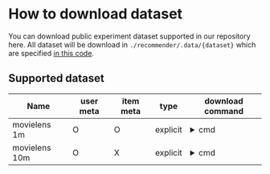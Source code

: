 # How to download dataset

You can download public experiment dataset supported in our repository here.
All dataset will be download in `./recommender/.data/{dataset}` which are specified [in this code](https://github.com/bohyunshin/recommender/tree/master/recommender/libs/constant/data).

## Supported dataset

| Name          |user meta| item meta |type    | download command                                                                                                        |
|---------------|---------|-----------|--------|-------------------------------------------------------------------------------------------------------------------------|
| movielens 1m  |O        | O         |explicit| <details><summary>cmd</summary><pre lang="bash">python3 scripts/download/movielens.py --package ml-1m </pre></details>  |
| movielens 10m |O        | X         |explicit| <details><summary>cmd</summary><pre lang="bash">python3 scripts/download/movielens.py --package ml-10m </pre></details> |